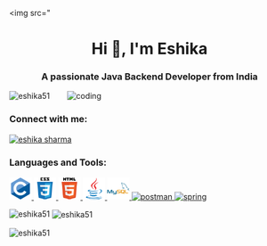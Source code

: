 <img src="
<h1 align="center">Hi 👋, I'm Eshika</h1>
<h3 align="center">A passionate Java Backend Developer from India</h3>

<img align="right" width="400" src="https://gifdb.com/images/high/umiko-ahagon-desktop-programming-eg5f8g2281ekfhde.gif" alt="coding" >

<p align="left"> <img src="https://komarev.com/ghpvc/?username=eshika51&label=Profile%20views&color=0e75b6&style=flat" alt="eshika51" /> </p>

<h3 align="left">Connect with me:</h3>
<p align="left">
<a href="https://linkedin.com/in/eshika sharma" target="blank"><img align="center" src="https://raw.githubusercontent.com/rahuldkjain/github-profile-readme-generator/master/src/images/icons/Social/linked-in-alt.svg" alt="eshika sharma" height="30" width="40" /></a>
</p>

<h3 align="left">Languages and Tools:</h3>
<p align="left"> <a href="https://www.cprogramming.com/" target="_blank" rel="noreferrer"> <img src="https://raw.githubusercontent.com/devicons/devicon/master/icons/c/c-original.svg" alt="c" width="40" height="40"/> </a> <a href="https://www.w3schools.com/css/" target="_blank" rel="noreferrer"> <img src="https://raw.githubusercontent.com/devicons/devicon/master/icons/css3/css3-original-wordmark.svg" alt="css3" width="40" height="40"/> </a> <a href="https://www.w3.org/html/" target="_blank" rel="noreferrer"> <img src="https://raw.githubusercontent.com/devicons/devicon/master/icons/html5/html5-original-wordmark.svg" alt="html5" width="40" height="40"/> </a> <a href="https://www.java.com" target="_blank" rel="noreferrer"> <img src="https://raw.githubusercontent.com/devicons/devicon/master/icons/java/java-original.svg" alt="java" width="40" height="40"/> </a> <a href="https://www.mysql.com/" target="_blank" rel="noreferrer"> <img src="https://raw.githubusercontent.com/devicons/devicon/master/icons/mysql/mysql-original-wordmark.svg" alt="mysql" width="40" height="40"/> </a> <a href="https://postman.com" target="_blank" rel="noreferrer"> <img src="https://www.vectorlogo.zone/logos/getpostman/getpostman-icon.svg" alt="postman" width="40" height="40"/> </a> <a href="https://spring.io/" target="_blank" rel="noreferrer"> <img src="https://www.vectorlogo.zone/logos/springio/springio-icon.svg" alt="spring" width="40" height="40"/> </a> </p>

<p><img align="left" src="https://github-readme-stats.vercel.app/api/top-langs?username=eshika51&show_icons=true&locale=en&layout=compact" alt="eshika51" /></p>

<p>&nbsp;<img align="center" src="https://github-readme-stats.vercel.app/api?username=eshika51&show_icons=true&locale=en" alt="eshika51" /></p>

<p><img align="center" src="https://github-readme-streak-stats.herokuapp.com/?user=eshika51&" alt="eshika51" /></p>
